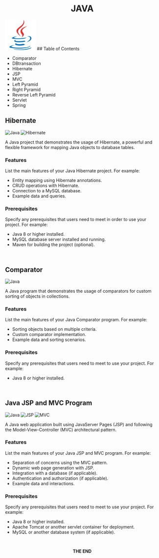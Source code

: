 <div align="Center">
  
# JAVA
</div>

<img src="https://raw.githubusercontent.com/devicons/devicon/master/icons/java/java-original.svg" alt="java" width="100" height="100"/> 
## Table of Contents

- Comparator
- DBtransaction
- Hibernate
- JSP
- MVC
- Left Pyramid
- Right Pyramid
- Reverse Left Pyramid
- Servlet
- Spring
$~~~~$
## Hibernate 

![Java](https://img.shields.io/badge/Java-8%2B-blue.svg)
![Hibernate](https://img.shields.io/badge/Hibernate-5.5.7-red.svg)

A Java project that demonstrates the usage of Hibernate, a powerful and flexible framework for mapping Java objects to database tables.

### Features
List the main features of your Java Hibernate project. For example:
- Entity mapping using Hibernate annotations.
- CRUD operations with Hibernate.
- Connection to a MySQL database.
- Example data and queries.

### Prerequisites
Specify any prerequisites that users need to meet in order to use your project. For example:
- Java 8 or higher installed.
- MySQL database server installed and running.
- Maven for building the project (optional).

$~~~~$

## Comparator 

![Java](https://img.shields.io/badge/Java-8%2B-blue.svg)

A Java program that demonstrates the usage of comparators for custom sorting of objects in collections.

### Features
List the main features of your Java Comparator program. For example:
- Sorting objects based on multiple criteria.
- Custom comparator implementation.
- Example data and sorting scenarios.

### Prerequisites
Specify any prerequisites that users need to meet to use your project. For example:
- Java 8 or higher installed.

$~~~~$

## Java JSP and MVC Program

![Java](https://img.shields.io/badge/Java-8%2B-blue.svg)
![JSP](https://img.shields.io/badge/JSP-2.3-red.svg)
![MVC](https://img.shields.io/badge/MVC-Design%20Pattern-green.svg)

A Java web application built using JavaServer Pages (JSP) and following the Model-View-Controller (MVC) architectural pattern.


### Features
List the main features of your Java JSP and MVC program. For example:
- Separation of concerns using the MVC pattern.
- Dynamic web page generation with JSP.
- Integration with a database (if applicable).
- Authentication and authorization (if applicable).
- Example data and interactions.

### Prerequisites
Specify any prerequisites that users need to meet to use your project. For example:
- Java 8 or higher installed.
- Apache Tomcat or another servlet container for deployment.
- MySQL or another database system (if applicable).

$~~~~$
<div align="Center">
  
<b>THE END </b>
</div>


